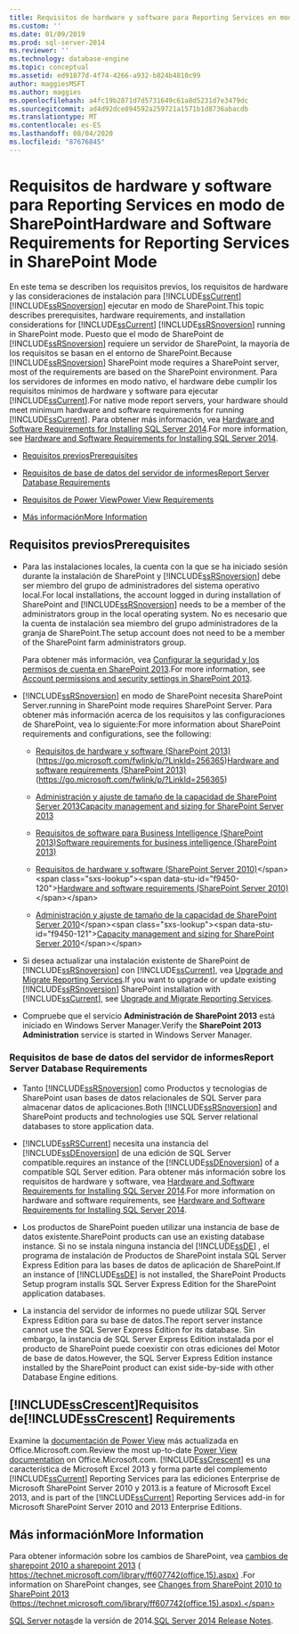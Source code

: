 ```yaml
---
title: Requisitos de hardware y software para Reporting Services en modo de SharePoint | Microsoft Docs
ms.custom: ''
ms.date: 01/09/2019
ms.prod: sql-server-2014
ms.reviewer: ''
ms.technology: database-engine
ms.topic: conceptual
ms.assetid: ed91877d-4f74-4266-a932-b824b4810c99
author: maggiesMSFT
ms.author: maggies
ms.openlocfilehash: a4fc19b2871d7d5731649c61a8d5231d7e3479dc
ms.sourcegitcommit: ad4d92dce894592a259721a1571b1d8736abacdb
ms.translationtype: MT
ms.contentlocale: es-ES
ms.lasthandoff: 08/04/2020
ms.locfileid: "87676845"
---
```

# <a name="hardware-and-software-requirements-for-reporting-services-in-sharepoint-mode"></a><span data-ttu-id="f9450-102">Requisitos de hardware y software para Reporting Services en modo de SharePoint</span><span class="sxs-lookup"><span data-stu-id="f9450-102">Hardware and Software Requirements for Reporting Services in SharePoint Mode</span></span>

  <span data-ttu-id="f9450-103">En este tema se describen los requisitos previos, los requisitos de hardware y las consideraciones de instalación para [!INCLUDE[ssCurrent](../../includes/sscurrent-md.md)] [!INCLUDE[ssRSnoversion](../../includes/ssrsnoversion-md.md)] ejecutar en modo de SharePoint.</span><span class="sxs-lookup"><span data-stu-id="f9450-103">This topic describes prerequisites, hardware requirements, and installation considerations for [!INCLUDE[ssCurrent](../../includes/sscurrent-md.md)] [!INCLUDE[ssRSnoversion](../../includes/ssrsnoversion-md.md)] running in SharePoint mode.</span></span> <span data-ttu-id="f9450-104">Puesto que el modo de SharePoint de [!INCLUDE[ssRSnoversion](../../includes/ssrsnoversion-md.md)] requiere un servidor de SharePoint, la mayoría de los requisitos se basan en el entorno de SharePoint.</span><span class="sxs-lookup"><span data-stu-id="f9450-104">Because [!INCLUDE[ssRSnoversion](../../includes/ssrsnoversion-md.md)] SharePoint mode requires a SharePoint server, most of the requirements are based on the SharePoint environment.</span></span> <span data-ttu-id="f9450-105">Para los servidores de informes en modo nativo, el hardware debe cumplir los requisitos mínimos de hardware y software para ejecutar [!INCLUDE[ssCurrent](../../includes/sscurrent-md.md)].</span><span class="sxs-lookup"><span data-stu-id="f9450-105">For native mode report servers, your hardware should meet minimum hardware and software requirements for running [!INCLUDE[ssCurrent](../../includes/sscurrent-md.md)].</span></span> <span data-ttu-id="f9450-106">Para obtener más información, vea [Hardware and Software Requirements for Installing SQL Server 2014](hardware-and-software-requirements-for-installing-sql-server.md).</span><span class="sxs-lookup"><span data-stu-id="f9450-106">For more information, see [Hardware and Software Requirements for Installing SQL Server 2014](hardware-and-software-requirements-for-installing-sql-server.md).</span></span>  
  
-   [<span data-ttu-id="f9450-107">Requisitos previos</span><span class="sxs-lookup"><span data-stu-id="f9450-107">Prerequisites</span></span>](#bkmk_prereq)  
  
-   [<span data-ttu-id="f9450-108">Requisitos de base de datos del servidor de informes</span><span class="sxs-lookup"><span data-stu-id="f9450-108">Report Server Database Requirements</span></span>](#bkmk_report_server_database)  
  
-   [<span data-ttu-id="f9450-109">Requisitos de Power View</span><span class="sxs-lookup"><span data-stu-id="f9450-109">Power View Requirements</span></span>](#bkmk_powerview)  
  
-   [<span data-ttu-id="f9450-110">Más información</span><span class="sxs-lookup"><span data-stu-id="f9450-110">More Information</span></span>](#bkmk_more_information)  
  
##  <a name="prerequisites"></a><a name="bkmk_prereq"></a> <span data-ttu-id="f9450-111">Requisitos previos</span><span class="sxs-lookup"><span data-stu-id="f9450-111">Prerequisites</span></span>  
  
-   <span data-ttu-id="f9450-112">Para las instalaciones locales, la cuenta con la que se ha iniciado sesión durante la instalación de SharePoint y [!INCLUDE[ssRSnoversion](../../includes/ssrsnoversion-md.md)] debe ser miembro del grupo de administradores del sistema operativo local.</span><span class="sxs-lookup"><span data-stu-id="f9450-112">For local installations, the account logged in during installation of SharePoint and [!INCLUDE[ssRSnoversion](../../includes/ssrsnoversion-md.md)] needs to be a member of the administrators group in the local operating system.</span></span> <span data-ttu-id="f9450-113">No es necesario que la cuenta de instalación sea miembro del grupo administradores de la granja de SharePoint.</span><span class="sxs-lookup"><span data-stu-id="f9450-113">The setup account does not need to be a member of the SharePoint farm administrators group.</span></span>  
  
     <span data-ttu-id="f9450-114">Para obtener más información, vea [Configurar la seguridad y los permisos de cuenta en SharePoint 2013](https://technet.microsoft.com/library/cc678863.aspx).</span><span class="sxs-lookup"><span data-stu-id="f9450-114">For more information, see [Account permissions and security settings in SharePoint 2013](https://technet.microsoft.com/library/cc678863.aspx).</span></span>  
  
-   [!INCLUDE[ssRSnoversion](../../includes/ssrsnoversion-md.md)] <span data-ttu-id="f9450-115">en modo de SharePoint necesita SharePoint Server.</span><span class="sxs-lookup"><span data-stu-id="f9450-115">running in SharePoint mode requires SharePoint Server.</span></span> <span data-ttu-id="f9450-116">Para obtener más información acerca de los requisitos y las configuraciones de SharePoint, vea lo siguiente:</span><span class="sxs-lookup"><span data-stu-id="f9450-116">For more information about SharePoint requirements and configurations, see the following:</span></span>  
  
    -   <span data-ttu-id="f9450-117">[Requisitos de hardware y software (SharePoint 2013)](https://go.microsoft.com/fwlink/p/?LinkId=256365) (https://go.microsoft.com/fwlink/p/?LinkId=256365)</span><span class="sxs-lookup"><span data-stu-id="f9450-117">[Hardware and software requirements (SharePoint 2013)](https://go.microsoft.com/fwlink/p/?LinkId=256365) (https://go.microsoft.com/fwlink/p/?LinkId=256365)</span></span>  
  
    -   [<span data-ttu-id="f9450-118">Administración y ajuste de tamaño de la capacidad de SharePoint Server 2013</span><span class="sxs-lookup"><span data-stu-id="f9450-118">Capacity management and sizing for SharePoint Server 2013</span></span>](https://technet.microsoft.com/library/cc261700.aspx)  
  
    -   [<span data-ttu-id="f9450-119">Requisitos de software para Business Intelligence (SharePoint 2013)</span><span class="sxs-lookup"><span data-stu-id="f9450-119">Software requirements for business intelligence (SharePoint 2013)</span></span>](https://go.microsoft.com/fwlink/p/?LinkId=256367)  
  
    -   <span data-ttu-id="f9450-120">[Requisitos de hardware y software (SharePoint Server 2010)](https://technet.microsoft.com/library/cc262485\(v=office.14\))</span><span class="sxs-lookup"><span data-stu-id="f9450-120">[Hardware and software requirements (SharePoint Server 2010)](https://technet.microsoft.com/library/cc262485\(v=office.14\))</span></span>  
  
    -   <span data-ttu-id="f9450-121">[Administración y ajuste de tamaño de la capacidad de SharePoint Server 2010](https://technet.microsoft.com/library/cc261700.aspx\(v=office.14\))</span><span class="sxs-lookup"><span data-stu-id="f9450-121">[Capacity management and sizing for SharePoint Server 2010](https://technet.microsoft.com/library/cc261700.aspx\(v=office.14\))</span></span>  
  
-   <span data-ttu-id="f9450-122">Si desea actualizar una instalación existente de SharePoint de [!INCLUDE[ssRSnoversion](../../includes/ssrsnoversion-md.md)] con [!INCLUDE[ssCurrent](../../includes/sscurrent-md.md)], vea [Upgrade and Migrate Reporting Services](../../reporting-services/install-windows/upgrade-and-migrate-reporting-services.md).</span><span class="sxs-lookup"><span data-stu-id="f9450-122">If you want to upgrade or update existing [!INCLUDE[ssRSnoversion](../../includes/ssrsnoversion-md.md)] SharePoint installation with [!INCLUDE[ssCurrent](../../includes/sscurrent-md.md)], see [Upgrade and Migrate Reporting Services](../../reporting-services/install-windows/upgrade-and-migrate-reporting-services.md).</span></span>  
  
-   <span data-ttu-id="f9450-123">Compruebe que el servicio **Administración de SharePoint 2013** está iniciado en Windows Server Manager.</span><span class="sxs-lookup"><span data-stu-id="f9450-123">Verify the **SharePoint 2013 Administration** service is started in Windows Server Manager.</span></span>  
  
###  <a name="report-server-database-requirements"></a><a name="bkmk_report_server_database"></a> <span data-ttu-id="f9450-124">Requisitos de base de datos del servidor de informes</span><span class="sxs-lookup"><span data-stu-id="f9450-124">Report Server Database Requirements</span></span>  
  
-   <span data-ttu-id="f9450-125">Tanto [!INCLUDE[ssRSnoversion](../../includes/ssrsnoversion-md.md)] como Productos y tecnologías de SharePoint usan bases de datos relacionales de SQL Server para almacenar datos de aplicaciones.</span><span class="sxs-lookup"><span data-stu-id="f9450-125">Both [!INCLUDE[ssRSnoversion](../../includes/ssrsnoversion-md.md)] and SharePoint products and technologies use SQL Server relational databases to store application data.</span></span>  
  
-   [!INCLUDE[ssRSCurrent](../../includes/ssrscurrent-md.md)] <span data-ttu-id="f9450-126">necesita una instancia del [!INCLUDE[ssDEnoversion](../../includes/ssdenoversion-md.md)] de una edición de SQL Server compatible.</span><span class="sxs-lookup"><span data-stu-id="f9450-126">requires an instance of the [!INCLUDE[ssDEnoversion](../../includes/ssdenoversion-md.md)] of a compatible SQL Server edition.</span></span> <span data-ttu-id="f9450-127">Para obtener más información sobre los requisitos de hardware y software, vea [Hardware and Software Requirements for Installing SQL Server 2014](hardware-and-software-requirements-for-installing-sql-server.md).</span><span class="sxs-lookup"><span data-stu-id="f9450-127">For more information on hardware and software requirements, see [Hardware and Software Requirements for Installing SQL Server 2014](hardware-and-software-requirements-for-installing-sql-server.md).</span></span>  
  
-   <span data-ttu-id="f9450-128">Los productos de SharePoint pueden utilizar una instancia de base de datos existente.</span><span class="sxs-lookup"><span data-stu-id="f9450-128">SharePoint products can use an existing database instance.</span></span> <span data-ttu-id="f9450-129">Si no se instala ninguna instancia del [!INCLUDE[ssDE](../../includes/ssde-md.md)] , el programa de instalación de Productos de SharePoint instala SQL Server Express Edition para las bases de datos de aplicación de SharePoint.</span><span class="sxs-lookup"><span data-stu-id="f9450-129">If an instance of [!INCLUDE[ssDE](../../includes/ssde-md.md)] is not installed, the SharePoint Products Setup program installs SQL Server Express Edition for the SharePoint application databases.</span></span>  
  
-   <span data-ttu-id="f9450-130">La instancia del servidor de informes no puede utilizar SQL Server Express Edition para su base de datos.</span><span class="sxs-lookup"><span data-stu-id="f9450-130">The report server instance cannot use the SQL Server Express Edition for its database.</span></span> <span data-ttu-id="f9450-131">Sin embargo, la instancia de SQL Server Express Edition instalada por el producto de SharePoint puede coexistir con otras ediciones del Motor de base de datos.</span><span class="sxs-lookup"><span data-stu-id="f9450-131">However, the SQL Server Express Edition instance installed by the SharePoint product can exist side-by-side with other Database Engine editions.</span></span>  
  
##  <a name="sscrescent-requirements"></a><a name="bkmk_powerview"></a><span data-ttu-id="f9450-132">[!INCLUDE[ssCrescent](../../includes/sscrescent-md.md)]Requisitos de</span><span class="sxs-lookup"><span data-stu-id="f9450-132">[!INCLUDE[ssCrescent](../../includes/sscrescent-md.md)] Requirements</span></span>

 <span data-ttu-id="f9450-133">Examine la [documentación de Power View](https://office.microsoft.com/excel-help/power-view-explore-visualize-and-present-your-data-HA102835634.aspx) más actualizada en Office.Microsoft.com.</span><span class="sxs-lookup"><span data-stu-id="f9450-133">Review the most up-to-date [Power View documentation](https://office.microsoft.com/excel-help/power-view-explore-visualize-and-present-your-data-HA102835634.aspx) on Office.Microsoft.com.</span></span> [!INCLUDE[ssCrescent](../../includes/sscrescent-md.md)] <span data-ttu-id="f9450-134">es una característica de Microsoft Excel 2013 y forma parte del complemento [!INCLUDE[ssCurrent](../../includes/sscurrent-md.md)] Reporting Services para las ediciones Enterprise de Microsoft SharePoint Server 2010 y 2013.</span><span class="sxs-lookup"><span data-stu-id="f9450-134">is a feature of Microsoft Excel 2013, and is part of the [!INCLUDE[ssCurrent](../../includes/sscurrent-md.md)] Reporting Services add-in for Microsoft SharePoint Server 2010 and 2013 Enterprise Editions.</span></span>  
  
##  <a name="more-information"></a><a name="bkmk_more_information"></a> <span data-ttu-id="f9450-135">Más información</span><span class="sxs-lookup"><span data-stu-id="f9450-135">More Information</span></span>

 <span data-ttu-id="f9450-136">Para obtener información sobre los cambios de SharePoint, vea [cambios de sharepoint 2010 a sharepoint 2013](https://technet.microsoft.com/library/ff607742\(office.15\).aspx) ( https://technet.microsoft.com/library/ff607742(office.15).aspx) .</span><span class="sxs-lookup"><span data-stu-id="f9450-136">For information on SharePoint changes, see [Changes from SharePoint 2010 to SharePoint 2013](https://technet.microsoft.com/library/ff607742\(office.15\).aspx) (https://technet.microsoft.com/library/ff607742(office.15).aspx).</span></span>  
  
 <span data-ttu-id="f9450-137">[SQL Server notas](https://go.microsoft.com/fwlink/?LinkID=296445)de la versión de 2014.</span><span class="sxs-lookup"><span data-stu-id="f9450-137">[SQL Server 2014 Release Notes](https://go.microsoft.com/fwlink/?LinkID=296445).</span></span>  
  
